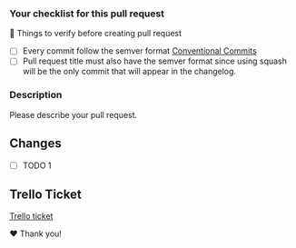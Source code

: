 ### Your checklist for this pull request

🚨 Things to verify before creating pull request

- [ ] Every commit follow the semver format [Conventional Commits](https://www.conventionalcommits.org/en/v1.0.0/)
- [ ] Pull request title must also have the semver format since using squash will be the only commit that will appear in the changelog.

### Description

Please describe your pull request.

## Changes

- [ ] TODO 1

## Trello Ticket

[Trello ticket](https://trello.com/c/{ticket_id})

❤️ Thank you!
